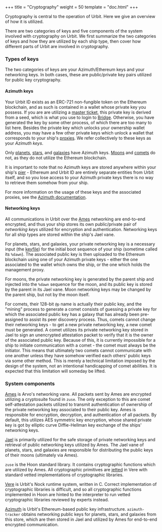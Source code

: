 +++
title = "Cryptography"
weight = 50
template = "doc.html"
+++

Cryptography is central to the operation of Urbit. Here we give an overview of
how it is utilized.

There are two categories of keys and five components of the system involved with
cryptography on Urbit. We first summarize the two categories of keys and how
they are utilized by each ship type, then cover how different parts of Urbit are
involved in cryptography.

### Types of keys

The two categories of keys are your Azimuth/Ethereum keys and your networking
keys. In both cases, these are public/private key pairs utilized for public key
cryptography.

#### Azimuth keys

Your Urbit ID exists as an ERC-721 non-fungible token on the Ethereum
blockchain, and as such is contained in a wallet whose private key you possess.
If you are are utilizing a [master
ticket](@/docs/azimuth/azimuth.md#master-ticket), this private key is derived
from a seed, which is what you use to login to
[Bridge](@/docs/glossary/bridge.md). Otherwise, you have generated the key by
some other process, of which there are too many to list here. Besides the
private key which unlocks your ownership wallet address, you may have a few
other private keys which unlock a wallet that corresponds to your ship's
[proxies](@/docs/glossary/proxies.md). We refer collectively to these keys as
your _Azimuth keys_.

Only [planets](@/docs/glossary/planet.md), [stars](@/docs/glossary/star.md), and
[galaxies](@/docs/glossary/galaxy.md) have Azimuth keys.
[Moons](@/docs/glossary/moon.md) and [comets](@/docs/glossary/comet.md) do not,
as they do not utilize the Ethereum blockchain.

It is important to note that no Azimuth keys are stored anywhere within your
ship's [pier](@/docs/glossary/pier.md) - Ethereum and Urbit ID are entirely
separate entities from Urbit itself, and so you lose access to your Azimuth
private keys there is no way to retrieve them somehow from your ship.

For more information on the usage of these keys and the associated proxies, see
the [Azimuth documentation](@/docs/azimuth/azimuth.md).

#### Networking keys

All communications in Urbit over the [Ames](@/docs/glossary/ames.md) networking
are end-to-end encrypted, and thus your ship stores its own public/private pair
of _networking keys_ utilized for encryption and authentication. Networking keys
for all ship types are stored within the ship's Jael vane.

For planets, stars, and galaxies, your private networking key is a
necessary input (the [keyfile](@/docs/glossary/keyfile.md)) for the initial boot
sequence of your ship (sometime called its `%dawn`). The associated public key
is then uploaded to the Ethereum blockchain using one of your Azimuth private
keys - either the one associated to the wallet which owns the ship, or the one
which holds the management proxy.

For moons, the private networking key is generated by the parent ship and
injected into the `%dawn` sequence for the moon, and its public key is stored by
the parent in its Jael vane. Moon networking keys may be changed by the parent
ship, but not by the moon itself.

For comets, their 128-bit `@p` name is actually their public key, and the
"mining" process to generate a comet consists of guessing a private key for
which the associated public key has a galaxy that has already been pre-assigned
to assist its peer discovery process. Thus, comets cannot change their
networking keys - to get a new private networking key, a new comet must be
generated. A comet utilizes its private networking key stored in Jael to sign an
unencrypted attestation packet to verify that it is the owner of the associated
public key. Because of this, it is currently impossible for a ship to initiate
communication with a comet - the comet must always be the initiator. This means
that ultimately two comets cannot communicate with one another unless they have
somehow verified each others' public keys via some other method. This is merely
a technical limitation imposed by the design of the system, not an intentional
handicapping of comet abilities. It is expected that this limitation will
someday be lifted.

### System components

[Ames](@/docs/arvo/ames/ames.md) is Arvo's networking vane. All packets sent by
Ames are encrypted utilizing a cryptosuite found in `zuse`. The only exception
to this are comet self-attestation packets utilized to transmit authentication
of ownership of the private networking key associated to their public key. Ames
is responsible for encryption, decryption, and authentication of all packets. By
default, this utilizes AES symmetric key encryption, whose shared private key is
got by elliptic curve Diffie-Hellman key exchange of the ships' networking keys.

[Jael](@/docs/arvo/jael/jael-api.md) is primarily utilized for the safe storage
of private networking keys and retrieval of public networking keys utilized by
Ames. The Jael vane of planets, stars, and galaxies are responsible for
distributing the public keys of their moons (ultimately via Ames).

`zuse` is the Hoon standard library. It contains cryptographic functions which
are utilized by Ames. All cryptographic primitives are
[jetted](@/docs/vere/jetting.md) in Vere with standard vetted implementations of
cryptographic libraries.

[Vere](@/docs/vere/_index.md) is Urbit's Nock runtime system, written in C.
Correct implementation of cryptographic libraries is difficult, and so all
cryptographic functions implemented in Hoon are hinted to the interpreter to run
vetted cryptographic libraries reviewed by experts instead.

[Azimuth](@/docs/azimuth/_index.md) is Urbit's Ethereum-based public key
infrastructure. `azimuth-tracker` obtains networking public keys for planets,
stars, and galaxies from this store, which are then stored in Jael and utilized
by Ames for end-to-end encrypted communication.





